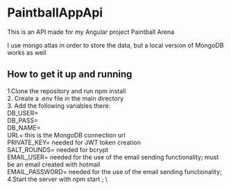 
# PaintballAppApi

This is an API made for my Angular project Paintball Arena

I use mongo atlas in order to store the data, but a local version of MongoDB works as well


## How to get it up and running

1.Clone the repository and run npm install \
2. Create a .env file in the main directory\
3. Add the following variables there:\
DB_USER= \
DB_PASS= \
DB_NAME= \
URL= this is the MongoDB connection url \
PRIVATE_KEY= needed for JWT token creation \
SALT_ROUNDS= needed for bcrypt \
EMAIL_USER= needed for the use of the email sending functionality;  must be an email created with hotmail \
EMAIL_PASSWORD= needed for the use of the email sending functionality; \
4.Start the server with npm start ; \





